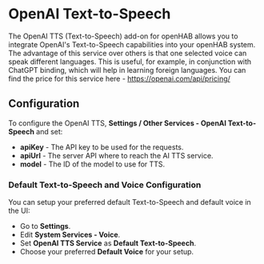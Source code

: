 # OpenAI Text-to-Speech

The OpenAI TTS (Text-to-Speech) add-on for openHAB allows you to integrate OpenAI's Text-to-Speech capabilities into your openHAB system.
The advantage of this service over others is that one selected voice can speak different languages.
This is useful, for example, in conjunction with ChatGPT binding, which will help in learning foreign languages.
You can find the price for this service here - https://openai.com/api/pricing/

## Configuration

To configure the OpenAI TTS, **Settings / Other Services - OpenAI Text-to-Speech** and set:

* **apiKey** - The API key to be used for the requests.
* **apiUrl** - The server API where to reach the AI TTS service.
* **model**  - The ID of the model to use for TTS.

### Default Text-to-Speech and Voice Configuration

You can setup your preferred default Text-to-Speech and default voice in the UI:

* Go to **Settings**.
* Edit **System Services - Voice**.
* Set **OpenAI TTS Service** as **Default Text-to-Speech**.
* Choose your preferred **Default Voice** for your setup.

